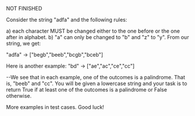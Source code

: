 NOT FINISHED

Consider the string "adfa" and the following rules:

a) each character MUST be changed either to the one before or the one after in alphabet.
b) "a" can only be changed to "b" and "z" to "y".
From our string, we get:

"adfa" -> ["begb","beeb","bcgb","bceb"]

Here is another example:
"bd" -> ["ae","ac","ce","cc"]

--We see that in each example, one of the outcomes is a palindrome. That is, "beeb" and "cc".
You will be given a lowercase string and your task is to return True if at least one of the outcomes is a palindrome or False otherwise.

More examples in test cases. Good luck!